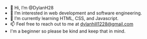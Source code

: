 - 👋 Hi, I’m @DylanH28
- 👀 I’m interested in web development and software engineering.
- 🌱 I’m currently learning HTML, CSS, and Javascript.
- 📫 Feel free to reach out to me at dylanhill1228@gmail.com
- I'm a beginner so please be kind and keep that in mind.

<!---
DylanH28/DylanH28 is a ✨ special ✨ repository because its `README.md` (this file) appears on your GitHub profile.
You can click the Preview link to take a look at your changes.
--->
